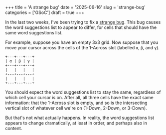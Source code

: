+++
title      = 'A strange bug'
date       = '2025-06-16'
slug       = 'strange-bug'
categories = ['GSoC']
draft      = true
+++

In the last two weeks, I've been trying to fix a [strange bug](https://gitlab.gnome.org/jrb/crosswords/-/issues/269). This bug causes the word suggestions list to appear to differ, for cells that should have the same word suggestions list.

For example, suppose you have an empty 3x3 grid. Now suppose that you move your cursor across the cells of the 1-Across slot (labelled `α`, `β`, and `γ`). 
```
+---+---+---+
| α | β | γ |
+---+---+---+
|   |   |   |
+---+---+---+
|   |   |   |
+---+---+---+
```

You should expect the word suggestions list to stay the same, regardless of which cell your cursor is on. After all, all three cells have the exact same information: that the 1-Across slot is empty, and so is the intersecting vertical slot of whatever cell we're on (1-Down, 2-Down, or 3-Down).

But that's not what actually happens. In reality, the word suggestions list appears to change dramatically, at least in order, and perhaps also in content.